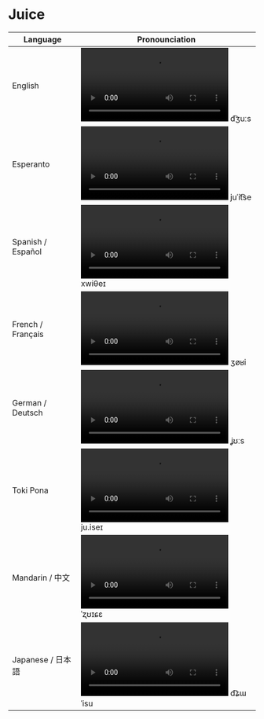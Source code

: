 # Juice

| Language           | Pronounciation                                                              |
| ----------------- | --------------------------------------------------------------------------- |
| English           | <video controls><source src="./video/english.mov" /></video> d͡ʒuːs     |
| Esperanto         | <video controls><source src="./video/esperanto.mov" /></video> juˈit͡se |
| Spanish / Español | <video controls><source src="./video/spanish.mov" /></video> xwiθeɪ    |
| French / Français | <video controls><source src="./video/french.mov" /></video> ʒøʁi       |
| German / Deutsch  | <video controls><source src="./video/german.mov" /></video> ʝʊːs       |
| Toki Pona         | <video controls><source src="./video/tokipona.mov" /></video> ju.iseɪ  |
| Mandarin / 中文   | <video controls><source src="./video/mandarin.mov" /></video> ˈʐʊɪɕɛ   |
| Japanese / 日本語 | <video controls><source src="./video/japanese.mov" /></video> d͡ʑɯˈisu  |
